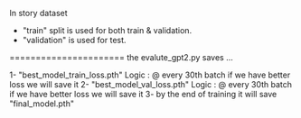 In story dataset

- "train" split is used for both train & validation.
- "validation" is used for test. 

======================
the evalute_gpt2.py saves ...

1- "best_model_train_loss.pth" Logic :  @ every 30th batch if we have better loss we will save it 
2- "best_model_val_loss.pth"   Logic :  @ every 30th batch if we have better loss we will save it 
3- by the end of training it will save "final_model.pth"
